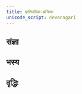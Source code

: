 ```yaml
---
title: प्रातिपदिक-प्रक्रिया
unicode_script: devanagari
---
```


## संज्ञा
<div class="spreadsheet" src="saMjJNA.toml" fullHeightWithRowsPerScreen=8></div>

## भस्य
<div class="spreadsheet" src="bhasya.toml" fullHeightWithRowsPerScreen=8></div>

## वृद्धिः
<div class="spreadsheet" src="vRddhiH.toml" fullHeightWithRowsPerScreen=8></div>
